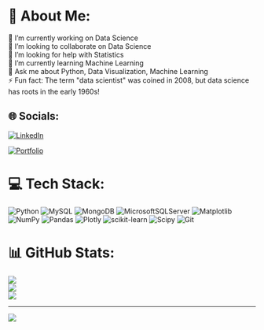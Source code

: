 # 💫 About Me:
🔭 I’m currently working on Data Science<br>👯 I’m looking to collaborate on Data Science<br>🤝 I’m looking for help with Statistics<br>🌱 I’m currently learning Machine Learning<br>💬 Ask me about Python, Data Visualization, Machine Learning<br>⚡ Fun fact: The term "data scientist" was coined in 2008, but data science has roots in the early 1960s!


## 🌐 Socials:
[![LinkedIn](https://img.shields.io/badge/LinkedIn-%230077B5.svg?logo=linkedin&logoColor=white)](https://www.linkedin.com/in/kapilan-s-0aaa85252?utm_source=share&utm_campaign=share_via&utm_content=profile&utm_medium=android_app) 

[![Portfolio](https://img.shields.io/badge/Portfolio-%23171717.svg?logo=firefox&logoColor=white)](https://Kapilan747.github.io)

# 💻 Tech Stack:
![Python](https://img.shields.io/badge/python-3670A0?style=for-the-badge&logo=python&logoColor=ffdd54) ![MySQL](https://img.shields.io/badge/mysql-4479A1.svg?style=for-the-badge&logo=mysql&logoColor=white) ![MongoDB](https://img.shields.io/badge/MongoDB-%234ea94b.svg?style=for-the-badge&logo=mongodb&logoColor=white) ![MicrosoftSQLServer](https://img.shields.io/badge/Microsoft%20SQL%20Server-CC2927?style=for-the-badge&logo=microsoft%20sql%20server&logoColor=white) ![Matplotlib](https://img.shields.io/badge/Matplotlib-%23ffffff.svg?style=for-the-badge&logo=Matplotlib&logoColor=black) ![NumPy](https://img.shields.io/badge/numpy-%23013243.svg?style=for-the-badge&logo=numpy&logoColor=white) ![Pandas](https://img.shields.io/badge/pandas-%23150458.svg?style=for-the-badge&logo=pandas&logoColor=white) ![Plotly](https://img.shields.io/badge/Plotly-%233F4F75.svg?style=for-the-badge&logo=plotly&logoColor=white) ![scikit-learn](https://img.shields.io/badge/scikit--learn-%23F7931E.svg?style=for-the-badge&logo=scikit-learn&logoColor=white) ![Scipy](https://img.shields.io/badge/SciPy-%230C55A5.svg?style=for-the-badge&logo=scipy&logoColor=%white) ![Git](https://img.shields.io/badge/git-%23F05033.svg?style=for-the-badge&logo=git&logoColor=white)
# 📊 GitHub Stats:
![](https://github-readme-stats.vercel.app/api?username=Kapilan747&theme=dark&hide_border=false&include_all_commits=true&count_private=false)<br/>
![](https://github-readme-streak-stats.herokuapp.com/?user=Kapilan747&theme=dark&hide_border=false)<br/>
![](https://github-readme-stats.vercel.app/api/top-langs/?username=Kapilan747&theme=dark&hide_border=false&include_all_commits=true&count_private=false&layout=compact)

---
[![](https://visitcount.itsvg.in/api?id=Kapilan747&icon=0&color=0)](https://visitcount.itsvg.in)

<!-- Proudly created with GPRM ( https://gprm.itsvg.in ) -->
